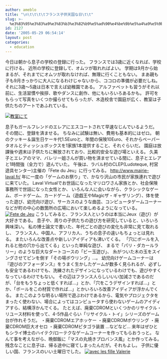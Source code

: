 ```yaml
---
author: ameblo
title: "\n\t\t\t\tフランス子供天国な日\t\t"
slug: >-
  %e3%83%95%e3%83%a9%e3%83%b3%e3%82%b9%e5%ad%90%e4%be%9b%e5%a4%a9%e5%9b%bd%e3%81%aa%e6%97%a5
id: 2127
date: '2005-05-29 06:54:14'
layout: post
categories:
  - education
---
```


今日は朝から息子の学校の登録に行った。 フランスでは3歳に近くなれば、学校に行ける。 近所の学校に登録して、オムツが取れればよい。 学期は9月から始まるが、それまでにオムツが取れなければ、無理に行くこともない。 まあ親も子も9月きっかりに大人になるわけじゃないから、ココロの準備が必要だしね。 それに3歳～5歳は日本で言えば幼稚園である。 アルファベットも習うがそれ以前に、生活習慣や挨拶、歌やダンスに創作、他にもいろいろあるかも。 許可をもらって写真をいくつか撮らせてもらったが、木造校舎で園庭が広く、教室は子供たちのアートであふれている。

[![教室にて](http://ameblo.jp/user_images/60/1e/10000829865_s.jpg)](http://ameblo.jp/user_images/60/1e/10000829865.jpg)

息子もガールフレンドのエレアにエスコートされて早速なじんでいるようだ。 その間に、登録を済ませる。 ちなみに試験は無い、費用も基本的にはゼロ。 朝のクッキー＆誕生日ケーキ代1.5Euroと、年間の保険10Euro、それからペーパータオルとティッシュボックスを1家族1本提供すること、それぐらいだ。 園庭は放課後や週末は子供たちに解放されており、比較的安全な遊び場といえる。 久美子とエレアのママ、バレリー姐さんが買い物を済ませている間に、息子とエレアと1時間強（全力で）遊んでいた。 午後は、ラバル村のCLEP(Ludoteque, 村営遊具センター)主催の「Fete du Jeu」に行ってみる。 http://www.mairie-laval.fr/ 年に一度の「ゲームのお祭り」で、かなり沢山の市民が家族連れで遊びに来ていた。 Laval Virtualでお世話になったマリロワさん家族とか、社会保険事務所で世話になった女性とか、 いろんな人に会いながら、クラシックなゲーム、ボードゲーム、カードゲーム（遊戯王やMagicザ・ギャザリング）、体を使った遊び、幼児向け遊び、サーカスのような曲芸、コンピュータゲームコーナーなどが町の中心の数箇所の広場において楽しめるようになっている。 [![Fete de Jeu](http://ameblo.jp/user_images/b3/7a/10000829875_s.jpg)](http://ameblo.jp/user_images/b3/7a/10000829875.jpg) こうしてみると、フランス人というのは本当にJeux（遊び）が大好きである。 息子や、周りの子供たちの遊び方を研究していると、いろいろ興味深い。 私の博士論文で書いた、年代ごとの遊びの変化も非常に見て取れるし、 フランス人、中国人、アフリカ人、うちの息子の違いもちょっとは見れる。 またいろんな改善点や新しいアイディアも沸いてくる。 「穴にボールを入れると他の穴から出てくる」といった単純な遊び、 まるで「パリ・ダカールラリー」のような巨大なダートコースの「ビー玉遊び」、 糸がついた木の玉をスイングさせてピンを倒す「その場ボウリング」…。 幼児向けゲームコーナーは『遊びのアフォーダンス』をうまく生かしたゲームが数多く見られるが、必ずしも安全であるわけでも、洗練されたデザインになっているわけでも、遊びやすくなっているわけでもない。 その辺はフランス人らしいいい加減さであるのだが、「台をもうちょっと低くすれば…」とか、「穴をこうデザインすれば…」とか、「ボールをこの材質で作れば…」とかいろいろ改善アイディアが浮かんでくる。 またこのような明るい場所で遊ぶわけであるから、電気やプロジェクタをまったく使わない、場合によってはコンピュータすら使わないゲームのアイディアすら、結構浮かんでくる。 たとえば、廃棄CDROMといくつかのリサイクル・リユース材料を使って、4-5作品ぐらい「リサイクル・トイ」シリーズのゲーム台が作れそうだ。 ・廃棄CDROMエアホッケー ・廃棄CDROMボウリング ・廃棄CDROM巨大オセロ ・廃棄CDROMピタゴラ装置 …などなど… 来年はぜひともシライ博士のハイテク/ローテクなゲームコーナーを作ってもらおうっと。 なんて事を考えながら、晩御飯に「マスの丸焼きプロバンス風」とか作ってみる。 残念なことに息子は、帰る途中に寝てしまったんだが。それもよし。 子供に優しい国、フランスのいい土曜日でした。 [![avec les fille Valerie](http://ameblo.jp/user_images/54/c9/10000829870_s.jpg)](http://ameblo.jp/user_images/54/c9/10000829870.jpg)